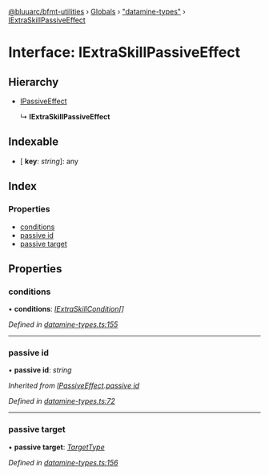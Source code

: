 [@bluuarc/bfmt-utilities](../README.md) › [Globals](../globals.md) › ["datamine-types"](../modules/_datamine_types_.md) › [IExtraSkillPassiveEffect](_datamine_types_.iextraskillpassiveeffect.md)

# Interface: IExtraSkillPassiveEffect

## Hierarchy

* [IPassiveEffect](_datamine_types_.ipassiveeffect.md)

  ↳ **IExtraSkillPassiveEffect**

## Indexable

* \[ **key**: *string*\]: any

## Index

### Properties

* [conditions](_datamine_types_.iextraskillpassiveeffect.md#conditions)
* [passive id](_datamine_types_.iextraskillpassiveeffect.md#passive-id)
* [passive target](_datamine_types_.iextraskillpassiveeffect.md#passive-target)

## Properties

###  conditions

• **conditions**: *[IExtraSkillCondition](_datamine_types_.iextraskillcondition.md)[]*

*Defined in [datamine-types.ts:155](https://github.com/BluuArc/bfmt-utilities/blob/502c544/src/datamine-types.ts#L155)*

___

###  passive id

• **passive id**: *string*

*Inherited from [IPassiveEffect](_datamine_types_.ipassiveeffect.md).[passive id](_datamine_types_.ipassiveeffect.md#passive-id)*

*Defined in [datamine-types.ts:72](https://github.com/BluuArc/bfmt-utilities/blob/502c544/src/datamine-types.ts#L72)*

___

###  passive target

• **passive target**: *[TargetType](../enums/_datamine_types_.targettype.md)*

*Defined in [datamine-types.ts:156](https://github.com/BluuArc/bfmt-utilities/blob/502c544/src/datamine-types.ts#L156)*
